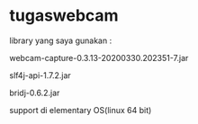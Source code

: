 # tugaswebcam
library yang saya gunakan :

webcam-capture-0.3.13-20200330.202351-7.jar

slf4j-api-1.7.2.jar

bridj-0.6.2.jar 

support di elementary OS(linux 64 bit)

